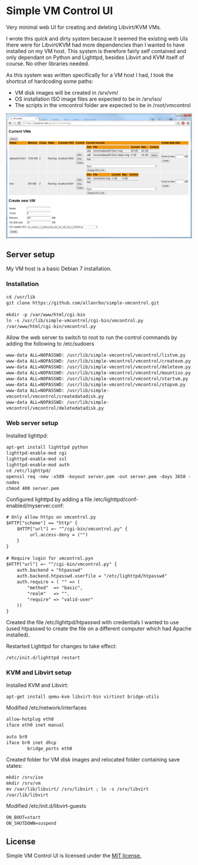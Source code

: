 Simple VM Control UI
====================

Very minimal web UI for creating and deleting Libvirt/KVM VMs.

I wrote this quick and dirty system because it seemed the existing web UIs there were for Libvirt/KVM had more dependencies than I wanted to have installed on my VM host. This system is therefore fairly self contained and only dependant on Python and Lighttpd, besides Libvirt and KVM itself of course. No other libraries needed.

As this system was written specifically for a VM host I had, I took the shortcut of hardcoding some paths:
 * VM disk images will be created in /srv/vm/
 * OS installation ISO image files are expected to be in /srv/iso/
 * The scripts in the vmcontrol folder are expected to be in /root/vmcontrol

![Screenshot](https://github.com/allanrbo/simple-vmcontrol/blob/master/docs/screenshot1.png?raw=true)

Server setup
------------
My VM host is a basic Debian 7 installation.

### Installation
    cd /usr/lib
    git clone https://github.com/allanrbo/simple-vmcontrol.git

    mkdir -p /var/www/html/cgi-bin
    ln -s /usr/lib/simple-vmcontrol/cgi-bin/vmcontrol.py /var/www/html/cgi-bin/vmcontrol.py

Allow the web server to switch to root to run the control commands by adding the following to /etc/sudoers

    www-data ALL=NOPASSWD: /usr/lib/simple-vmcontrol/vmcontrol/listvm.py
    www-data ALL=NOPASSWD: /usr/lib/simple-vmcontrol/vmcontrol/createvm.py
    www-data ALL=NOPASSWD: /usr/lib/simple-vmcontrol/vmcontrol/deletevm.py
    www-data ALL=NOPASSWD: /usr/lib/simple-vmcontrol/vmcontrol/mountiso.py
    www-data ALL=NOPASSWD: /usr/lib/simple-vmcontrol/vmcontrol/startvm.py
    www-data ALL=NOPASSWD: /usr/lib/simple-vmcontrol/vmcontrol/stopvm.py
    www-data ALL=NOPASSWD: /usr/lib/simple-vmcontrol/vmcontrol/createdatadisk.py
    www-data ALL=NOPASSWD: /usr/lib/simple-vmcontrol/vmcontrol/deletedatadisk.py

### Web server setup

Installed lighttpd:

    apt-get install lighttpd python
    lighttpd-enable-mod cgi
    lighttpd-enable-mod ssl
    lighttpd-enable-mod auth
    cd /etc/lighttpd/
    openssl req -new -x509 -keyout server.pem -out server.pem -days 3650 -nodes
    chmod 400 server.pem

Configured lighttpd by adding a file /etc/lighttpd/conf-enabled/myserver.conf:

    # Only allow https on vmcontrol.py
    $HTTP["scheme"] == "http" {
        $HTTP["url"] =~ "^/cgi-bin/vmcontrol.py" {
             url.access-deny = ("")
        }
    }

    # Require login for vmcontrol.pyn
    $HTTP["url"] =~ "^/cgi-bin/vmcontrol.py" {
        auth.backend = "htpasswd"
        auth.backend.htpasswd.userfile = "/etc/lighttpd/htpasswd"
        auth.require = ( "" => (
            "method"  => "basic",
            "realm"   => "",
            "require" => "valid-user"
        ))
    }

Created the file /etc/lighttpd/htpasswd with credentials I wanted to use (used htpasswd to create the file on a different computer which had Apache installed).

Restarted Lighttpd for changes to take effect:

    /etc/init.d/lighttpd restart

### KVM and Libvirt setup

Installed KVM and Libvirt:

    apt-get install qemu-kvm libvirt-bin virtinst bridge-utils

Modified /etc/network/interfaces

    allow-hotplug eth0
    iface eth0 inet manual

    auto br0
    iface br0 inet dhcp
            bridge_ports eth0

Created folder for VM disk images and relocated folder containing save states:

    mkdir /srv/iso
    mkdir /srv/vm
    mv /var/lib/libvirt/ /srv/libvirt ; ln -s /srv/libvirt /var/lib/libvirt

Modified /etc/init.d/libvirt-guests

    ON_BOOT=start
    ON_SHUTDOWN=suspend


License
-------

Simple VM Control UI is licensed under the [MIT license.](https://github.com/allanrbo/simple-vmcontrol/blob/master/LICENSE.txt)
